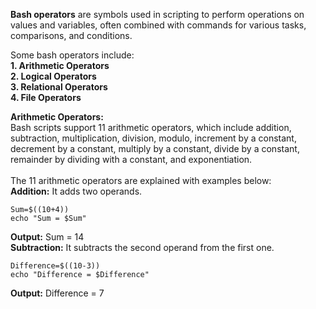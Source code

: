 **Bash operators** are symbols used in scripting to perform operations on values and variables, often combined with commands for various tasks, comparisons, and conditions.

Some bash operators include: <br>
**1. Arithmetic Operators** <br>
**2. Logical Operators** <br>
**3. Relational Operators** <br>
**4. File Operators**

**Arithmetic Operators:** <br>
   Bash scripts support 11 arithmetic operators, which include addition, subtraction, multiplication, division, modulo, increment by a constant, decrement by a constant, multiply by a constant, divide by a constant, remainder by dividing with a constant, and exponentiation. <br>
   <br>
   The 11 arithmetic operators are explained with examples below: <br>
   **Addition:** It adds two operands. <br>
   ```
   Sum=$((10+4))  
   echo "Sum = $Sum"
   ```
   **Output:**
   Sum = 14
<br>
   **Subtraction:** It subtracts the second operand from the first one.
   ```
   Difference=$((10-3))  
   echo "Difference = $Difference"
   ```
   **Output:**
   Difference = 7 
